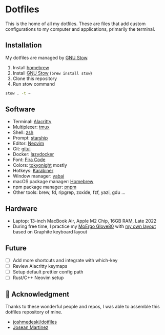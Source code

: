 # Dotfiles

This is the home of all my dotfiles. These are files that add custom configurations to my computer and applications, primarily the terminal.

## Installation

My dotfiles are managed by [GNU Stow](https://www.gnu.org/software/stow/).

1. Install [homebrew](https://brew.sh/)
2. Install [GNU Stow](https://www.gnu.org/software/stow/) (`brew install stow`)
3. Clone this repository
4. Run stow command

```sh
stow . -t ~
```

## Software

- Terminal: [Alacritty](https://alacritty.org/)
- Multiplexer: [tmux](https://github.com/tmux/tmux/wiki)
- Shell: [zsh](https://www.zsh.org/)
- Prompt: [starship](https://starship.rs/)
- Editor: [Neovim](https://neovim.io)
- Git: [gitui](https://github.com/extrawurst/gitui)
- Docker: [lazydocker](https://github.com/jesseduffield/lazydocker)
- Font: [Fira Code](https://github.com/tonsky/FiraCode)
- Colors: [tokyonight](https://github.com/folke/tokyonight.nvim) mostly
- Hotkeys: [Karabiner](https://karabiner-elements.pqrs.org/)
- Window manager: [yabai](https://github.com/koekeishiya/yabai)
- macOS package manager: [Homebrew](https://brew.sh)
- npm package manager: [pnpm](https://pnpm.io/)
- Other tools: brew, fd, ripgrep, zoxide, fzf, yazi, gdu ...

## Hardware

- Laptop: 13-inch MacBook Air, Apple M2 Chip, 16GB RAM, Late 2022
- During free time, I practice my [MoErgo Glove80](https://www.moergo.com/collections/glove80-keyboards/products/glove80-split-ergonomic-keyboard-revision-2) with [my own layout](https://github.com/r4zendev/glophite) based on Graphite keyboard layout

## Future

- [ ] Add more shortcuts and integrate with which-key
- [ ] Review Alacritty keymaps
- [ ] Setup default prettier config path
- [ ] Rust/C++ Neovim setup

## 🎉 Acknowledgment

Thanks to these wonderful people and repos, I was able to assemble this dotfiles repository of mine.

- [joshmedeski/dotfiles](https://github.com/joshmedeski/dotfiles)
- [Josean Martinez](https://github.com/josean-dev/dev-environment-files/)
